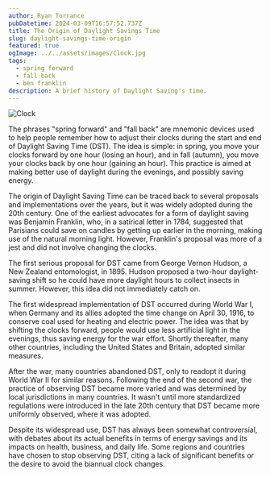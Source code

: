 ```yaml
---
author: Ryan Torrance
pubDatetime: 2024-03-09T16:57:52.737Z
title: The Origin of Daylight Savings Time
slug: daylight-savings-time-origin
featured: true
ogImage: ../../assets/images/Clock.jpg
tags:
  - spring forward
  - fall back
  - ben franklin
description: A brief history of Daylight Saving's time.
---
```


![Clock](@assets/images/Clock.jpg)

The phrases "spring forward" and "fall back" are mnemonic devices used to help people remember how to adjust their clocks during the start and end of Daylight Saving Time (DST). The idea is simple: in spring, you move your clocks forward by one hour (losing an hour), and in fall (autumn), you move your clocks back by one hour (gaining an hour). This practice is aimed at making better use of daylight during the evenings, and possibly saving energy.

The origin of Daylight Saving Time can be traced back to several proposals and implementations over the years, but it was widely adopted during the 20th century. One of the earliest advocates for a form of daylight saving was Benjamin Franklin, who, in a satirical letter in 1784, suggested that Parisians could save on candles by getting up earlier in the morning, making use of the natural morning light. However, Franklin's proposal was more of a jest and did not involve changing the clocks.

The first serious proposal for DST came from George Vernon Hudson, a New Zealand entomologist, in 1895. Hudson proposed a two-hour daylight-saving shift so he could have more daylight hours to collect insects in summer. However, this idea did not immediately catch on.

The first widespread implementation of DST occurred during World War I, when Germany and its allies adopted the time change on April 30, 1916, to conserve coal used for heating and electric power. The idea was that by shifting the clocks forward, people would use less artificial light in the evenings, thus saving energy for the war effort. Shortly thereafter, many other countries, including the United States and Britain, adopted similar measures.

After the war, many countries abandoned DST, only to readopt it during World War II for similar reasons. Following the end of the second war, the practice of observing DST became more varied and was determined by local jurisdictions in many countries. It wasn't until more standardized regulations were introduced in the late 20th century that DST became more uniformly observed, where it was adopted.

Despite its widespread use, DST has always been somewhat controversial, with debates about its actual benefits in terms of energy savings and its impacts on health, business, and daily life. Some regions and countries have chosen to stop observing DST, citing a lack of significant benefits or the desire to avoid the biannual clock changes.
